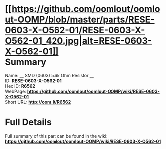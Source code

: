 
[[https://github.com/oomlout/oomlout-OOMP/blob/master/parts/RESE-0603-X-O562-01/RESE-0603-X-O562-01_420.jpg|alt=RESE-0603-X-O562-01]]     
Summary
=================
  
Name: __ SMD (0603) 5.6k Ohm Resistor __    
ID: __RESE-0603-X-O562-01__   
Hex ID: __R6562__   
WebPage: __https://github.com/oomlout/oomlout-OOMP/wiki/RESE-0603-X-O562-01__   
Short URL: __http://oom.lt/R6562__   

Full Details
==========================
Full summary of this part can be found in the wiki:   
__https://github.com/oomlout/oomlout-OOMP/wiki/RESE-0603-X-O562-01__    

